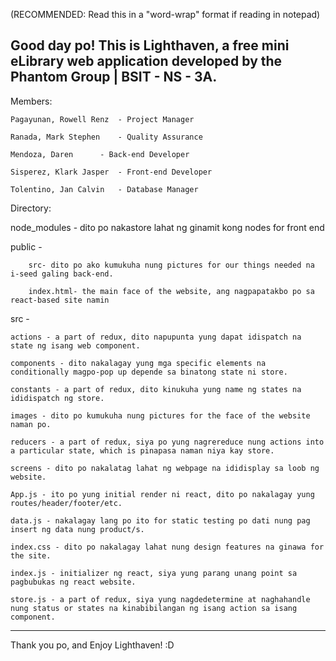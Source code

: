 (RECOMMENDED: Read this in a "word-wrap" format if reading in notepad)

Good day po!
This is Lighthaven, a free mini eLibrary web application developed by the Phantom Group | BSIT - NS - 3A.
------------------------------------------------------------------------------------------------------
Members:

	Pagayunan, Rowell Renz	- Project Manager

	Ranada, Mark Stephen	- Quality Assurance

	Mendoza, Daren		- Back-end Developer

	Sisperez, Klark Jasper	- Front-end Developer

	Tolentino, Jan Calvin	- Database Manager

Directory:

node_modules - dito po nakastore lahat ng ginamit kong nodes for front end

public -
		
		src- dito po ako kumukuha nung pictures for our things needed na i-seed galing back-end.

		index.html- the main face of the website, ang nagpapatakbo po sa react-based site namin

src - 
  	
	actions - a part of redux, dito napupunta yung dapat idispatch na state ng isang web component.

	components - dito nakalagay yung mga specific elements na conditionally magpo-pop up depende sa binatong state ni store.

	constants - a part of redux, dito kinukuha yung name ng states na ididispatch ng store.

	images - dito po kumukuha nung pictures for the face of the website naman po.

	reducers - a part of redux, siya po yung nagrereduce nung actions into a particular state, which is pinapasa naman niya kay store.

	screens - dito po nakalatag lahat ng webpage na ididisplay sa loob ng website.

	App.js - ito po yung initial render ni react, dito po nakalagay yung routes/header/footer/etc.

	data.js - nakalagay lang po ito for static testing po dati nung pag insert ng data nung product/s.

	index.css - dito po nakalagay lahat nung design features na ginawa for the site.

	index.js - initializer ng react, siya yung parang unang point sa pagbubukas ng react website.

	store.js - a part of redux, siya yung nagdedetermine at naghahandle nung status or states na kinabibilangan ng isang action sa isang component.

------------------------------------------------------------------------------------------------------

Thank you po, and Enjoy Lighthaven! :D
